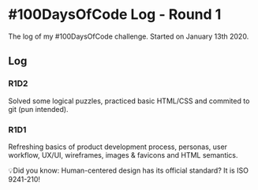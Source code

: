 # #100DaysOfCode Log - Round 1

The log of my #100DaysOfCode challenge. Started on January 13th 2020.

## Log

### R1D2
Solved some logical puzzles, practiced basic HTML/CSS and commited to git (pun intended).

### R1D1 
Refreshing basics of product development process, personas, user workflow, UX/UI, wireframes, images & favicons and HTML semantics.

💡Did you know: Human-centered design has its official standard? 
It is ISO 9241-210! 


